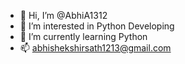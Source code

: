 - 👋 Hi, I’m @AbhiA1312
- 👀 I’m interested in Python Developing
- 🌱 I’m currently learning Python
- 📫  abhishekshirsath1213@gmail.com 

<!---
AbhiA1312/AbhiA1312 is a ✨ special ✨ repository because its `README.md` (this file) appears on your GitHub profile.
You can click the Preview link to take a look at your changes.
--->
